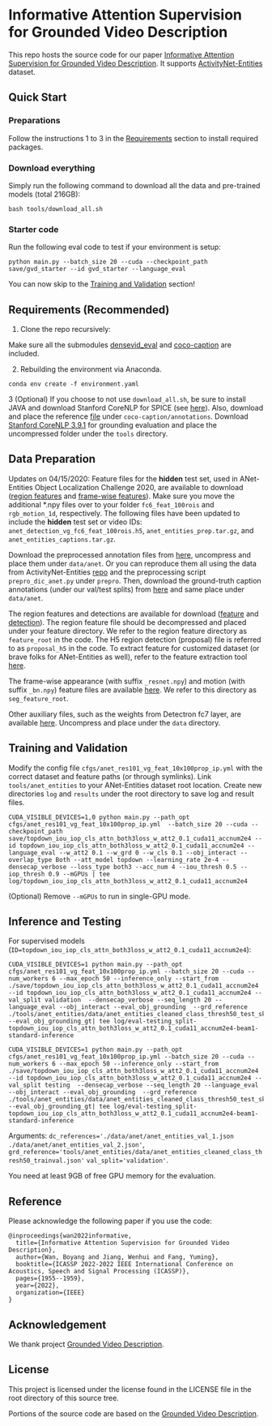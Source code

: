 # Informative Attention Supervision for Grounded Video Description


This repo hosts the source code for our paper [Informative Attention Supervision for Grounded Video Description](https://ieeexplore.ieee.org/document/9746751). It supports [ActivityNet-Entities](https://github.com/facebookresearch/ActivityNet-Entities) dataset.

## Quick Start
### Preparations
Follow the instructions 1 to 3 in the [Requirements](#req) section to install required packages.

### Download everything
Simply run the following command to download all the data and pre-trained models (total 216GB):
```
bash tools/download_all.sh
```

### Starter code
Run the following eval code to test if your environment is setup:

```
python main.py --batch_size 20 --cuda --checkpoint_path save/gvd_starter --id gvd_starter --language_eval
```
You can now skip to the [Training and Validation](#train) section!


## <a name='req'></a> Requirements (Recommended)
1) Clone the repo recursively:

Make sure all the submodules [densevid_eval](https://github.com/LuoweiZhou/densevid_eval_spice) and [coco-caption](https://github.com/tylin/coco-caption) are included.

2) Rebuilding the environment via Anaconda.

```
conda env create -f environment.yaml
```


3 (Optional) If you choose to not use `download_all.sh`, be sure to install JAVA and download Stanford CoreNLP for SPICE (see [here](https://github.com/tylin/coco-caption)). Also, download and place the reference [file](https://github.com/jiasenlu/coco-caption/blob/master/annotations/caption_flickr30k.json) under `coco-caption/annotations`. Download [Stanford CoreNLP 3.9.1](https://stanfordnlp.github.io/CoreNLP/history.html) for grounding evaluation and place the uncompressed folder under the `tools` directory.


## Data Preparation
Updates on 04/15/2020: Feature files for the **hidden** test set, used in ANet-Entities Object Localization Challenge 2020, are available to download ([region features](https://dl.fbaipublicfiles.com/ActivityNet-Entities/ActivityNet-Entities/fc6_feat_100rois_hidden_test.tar.gz) and [frame-wise features](https://dl.fbaipublicfiles.com/ActivityNet-Entities/ActivityNet-Entities/rgb_motion_1d_hidden_test.tar.gz)). Make sure you move the additional *.npy files over to your folder `fc6_feat_100rois` and `rgb_motion_1d`, respectively. The following files have been updated to include the **hidden** test set or video IDs: `anet_detection_vg_fc6_feat_100rois.h5`, `anet_entities_prep.tar.gz`, and `anet_entities_captions.tar.gz`.

Download the preprocessed annotation files from [here](https://dl.fbaipublicfiles.com/ActivityNet-Entities/ActivityNet-Entities/anet_entities_prep.tar.gz), uncompress and place them under `data/anet`. Or you can reproduce them all using the data from ActivityNet-Entities [repo](https://github.com/facebookresearch/ActivityNet-Entities) and the preprocessing script `prepro_dic_anet.py` under `prepro`. Then, download the ground-truth caption annotations (under our val/test splits) from [here](https://dl.fbaipublicfiles.com/ActivityNet-Entities/ActivityNet-Entities/anet_entities_captions.tar.gz) and same place under `data/anet`.

The region features and detections are available for download ([feature](https://dl.fbaipublicfiles.com/ActivityNet-Entities/ActivityNet-Entities/fc6_feat_100rois.tar.gz) and [detection](https://dl.fbaipublicfiles.com/ActivityNet-Entities/ActivityNet-Entities/anet_detection_vg_fc6_feat_100rois.h5)). The region feature file should be decompressed and placed under your feature directory. We refer to the region feature directory as `feature_root` in the code. The H5 region detection (proposal) file is referred to as `proposal_h5` in the code. To extract feature for customized dataset (or brave folks for ANet-Entities as well), refer to the feature extraction tool [here](https://github.com/LuoweiZhou/detectron-vlp).

The frame-wise appearance (with suffix `_resnet.npy`) and motion (with suffix `_bn.npy`) feature files are available [here](https://dl.fbaipublicfiles.com/ActivityNet-Entities/ActivityNet-Entities/rgb_motion_1d.tar.gz). We refer to this directory as `seg_feature_root`.

Other auxiliary files, such as the weights from Detectron fc7 layer, are available [here](https://dl.fbaipublicfiles.com/ActivityNet-Entities/ActivityNet-Entities/detectron_weights.tar.gz). Uncompress and place under the `data` directory.


## <a name='train'></a> Training and Validation
Modify the config file `cfgs/anet_res101_vg_feat_10x100prop_ip.yml` with the correct dataset and feature paths (or through symlinks). Link `tools/anet_entities` to your ANet-Entities dataset root location. Create new directories `log` and `results` under the root directory to save log and result files.

```
CUDA_VISIBLE_DEVICES=1,0 python main.py --path_opt cfgs/anet_res101_vg_feat_10x100prop_ip.yml  --batch_size 20 --cuda --checkpoint_path save/topdown_iou_iop_cls_attn_both3loss_w_att2_0.1_cuda11_accnum2e4 --id topdown_iou_iop_cls_attn_both3loss_w_att2_0.1_cuda11_accnum2e4 --language_eval --w_att2 0.1 --w_grd 0 --w_cls 0.1 --obj_interact --overlap_type Both --att_model topdown --learning_rate 2e-4 --densecap_verbose --loss_type both3 --acc_num 4 --iou_thresh 0.5 --iop_thresh 0.9 --mGPUs | tee log/topdown_iou_iop_cls_attn_both3loss_w_att2_0.1_cuda11_accnum2e4
```

(Optional) Remove `--mGPUs` to run in single-GPU mode.




## Inference and Testing
For supervised models (`ID=topdown_iou_iop_cls_attn_both3loss_w_att2_0.1_cuda11_accnum2e4`):

```
CUDA_VISIBLE_DEVICES=1 python main.py --path_opt  cfgs/anet_res101_vg_feat_10x100prop_ip.yml --batch_size 20 --cuda --num_workers 6 --max_epoch 50 --inference_only --start_from ./save/topdown_iou_iop_cls_attn_both3loss_w_att2_0.1_cuda11_accnum2e4 --id topdown_iou_iop_cls_attn_both3loss_w_att2_0.1_cuda11_accnum2e4 --val_split validation  --densecap_verbose --seq_length 20 --language_eval --obj_interact --eval_obj_grounding  --grd_reference ./tools/anet_entities/data/anet_entities_cleaned_class_thresh50_test_skeleton.json --eval_obj_grounding_gt| tee log/eval-testing_split-topdown_iou_iop_cls_attn_both3loss_w_att2_0.1_cuda11_accnum2e4-beam1-standard-inference
```
```
CUDA_VISIBLE_DEVICES=1 python main.py --path_opt  cfgs/anet_res101_vg_feat_10x100prop_ip.yml --batch_size 20 --cuda --num_workers 6 --max_epoch 50 --inference_only --start_from ./save/topdown_iou_iop_cls_attn_both3loss_w_att2_0.1_cuda11_accnum2e4 --id topdown_iou_iop_cls_attn_both3loss_w_att2_0.1_cuda11_accnum2e4 --val_split testing  --densecap_verbose --seq_length 20 --language_eval --obj_interact --eval_obj_grounding  --grd_reference ./tools/anet_entities/data/anet_entities_cleaned_class_thresh50_test_skeleton.json --eval_obj_grounding_gt| tee log/eval-testing_split-topdown_iou_iop_cls_attn_both3loss_w_att2_0.1_cuda11_accnum2e4-beam1-standard-inference
```

Arguments: `dc_references='./data/anet/anet_entities_val_1.json ./data/anet/anet_entities_val_2.json'`, `grd_reference='tools/anet_entities/data/anet_entities_cleaned_class_thresh50_trainval.json'` `val_split='validation'`.

You need at least 9GB of free GPU memory for the evaluation.


## Reference
Please acknowledge the following paper if you use the code:

```
@inproceedings{wan2022informative,
  title={Informative Attention Supervision for Grounded Video Description},
  author={Wan, Boyang and Jiang, Wenhui and Fang, Yuming},
  booktitle={ICASSP 2022-2022 IEEE International Conference on Acoustics, Speech and Signal Processing (ICASSP)},
  pages={1955--1959},
  year={2022},
  organization={IEEE}
}
```


## Acknowledgement
We thank project [Grounded Video Description](https://github.com/facebookresearch/grounded-video-description). 


## License
This project is licensed under the license found in the LICENSE file in the root directory of this source tree. 

Portions of the source code are based on the [Grounded Video Description](https://github.com/facebookresearch/grounded-video-description).
